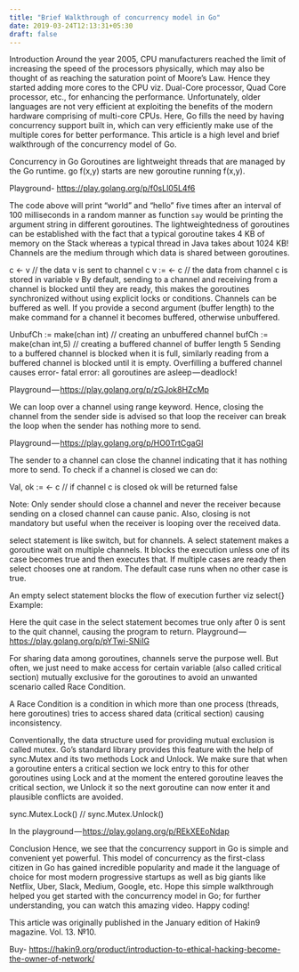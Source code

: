 ```yaml
---
title: "Brief Walkthrough of concurrency model in Go"
date: 2019-03-24T12:13:31+05:30
draft: false
---
```


Introduction
Around the year 2005, CPU manufacturers reached the limit of increasing the speed of the processors physically, which may also be thought of as reaching the saturation point of Moore’s Law. Hence they started adding more cores to the CPU viz. Dual-Core processor, Quad Core processor, etc., for enhancing the performance. Unfortunately, older languages are not very efficient at exploiting the benefits of the modern hardware comprising of multi-core CPUs. Here, Go fills the need by having concurrency support built in, which can very efficiently make use of the multiple cores for better performance. This article is a high level and brief walkthrough of the concurrency model of Go.

Concurrency in Go
Goroutines are lightweight threads that are managed by the Go runtime. go f(x,y) starts are new goroutine running f(x,y).



Playground- https://play.golang.org/p/f0sLl05L4f6

The code above will print “world” and “hello” five times after an interval of 100 milliseconds in a random manner as function `say` would be printing the argument string in different goroutines. The lightweightedness of goroutines can be established with the fact that a typical goroutine takes 4 KB of memory on the Stack whereas a typical thread in Java takes about 1024 KB! Channels are the medium through which data is shared between goroutines.

c <- v // the data v is sent to channel 
c v := <- c // the data from channel c is stored in variable v
By default, sending to a channel and receiving from a channel is blocked until they are ready, this makes the goroutines synchronized without using explicit locks or conditions. Channels can be buffered as well. If you provide a second argument (buffer length) to the make command for a channel it becomes buffered, otherwise unbuffered.

UnbufCh := make(chan int) // creating an unbuffered channel 
bufCh := make(chan int,5) // creating a buffered channel of buffer length 5
Sending to a buffered channel is blocked when it is full, similarly reading from a buffered channel is blocked until it is empty. Overfilling a buffered channel causes error- fatal error: all goroutines are asleep — deadlock!



Playground — https://play.golang.org/p/zGJok8HZcMp

We can loop over a channel using range keyword. Hence, closing the channel from the sender side is advised so that loop the receiver can break the loop when the sender has nothing more to send.


Playground — https://play.golang.org/p/HO0TrtCgaGl

The sender to a channel can close the channel indicating that it has nothing more to send. To check if a channel is closed we can do:

Val, ok := <- c // if channel c is closed ok will be returned false

Note: Only sender should close a channel and never the receiver because sending on a closed channel can cause panic. Also, closing is not mandatory but useful when the receiver is looping over the received data.

select statement is like switch, but for channels. A select statement makes a goroutine wait on multiple channels. It blocks the execution unless one of its case becomes true and then executes that. If multiple cases are ready then select chooses one at random. The default case runs when no other case is true.

An empty select statement blocks the flow of execution further viz select{} Example:


Here the quit case in the select statement becomes true only after 0 is sent to the quit channel, causing the program to return. Playground — https://play.golang.org/p/pYTwi-SNiIG

For sharing data among goroutines, channels serve the purpose well. But often, we just need to make access for certain variable (also called critical section) mutually exclusive for the goroutines to avoid an unwanted scenario called Race Condition.

A Race Condition is a condition in which more than one process (threads, here goroutines) tries to access shared data (critical section) causing inconsistency.

Conventionally, the data structure used for providing mutual exclusion is called mutex. Go’s standard library provides this feature with the help of sync.Mutex and its two methods Lock and Unlock. We make sure that when a goroutine enters a critical section we lock entry to this for other goroutines using Lock and at the moment the entered goroutine leaves the critical section, we Unlock it so the next goroutine can now enter it and plausible conflicts are avoided.

sync.Mutex.Lock() 
// <Critical Section>
sync.Mutex.Unlock()



In the playground — https://play.golang.org/p/REkXEEoNdap

Conclusion
Hence, we see that the concurrency support in Go is simple and convenient yet powerful. This model of concurrency as the first-class citizen in Go has gained incredible popularity and made it the language of choice for most modern progressive startups as well as big giants like Netflix, Uber, Slack, Medium, Google, etc. Hope this simple walkthrough helped you get started with the concurrency model in Go; for further understanding, you can watch this amazing video. Happy coding!

This article was originally published in the January edition of Hakin9 magazine. Vol. 13. №10.

Buy- https://hakin9.org/product/introduction-to-ethical-hacking-become-the-owner-of-network/